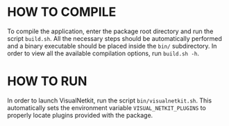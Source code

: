 # HOW TO COMPILE #

To compile the application, enter the package root directory and run the script
`build.sh`.
All the necessary steps should be automatically performed and a binary executable should be placed inside the `bin/` subdirectory. In order to view all the available compilation options, run `build.sh -h`.

# HOW TO RUN #

In order to launch VisualNetkit, run the script `bin/visualnetkit.sh`. This automatically sets the environment variable `VISUAL_NETKIT_PLUGINS` to properly locate plugins provided with the package.